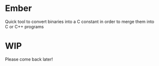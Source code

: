 # Ember
Quick tool to convert binaries into a C constant in order to merge them into C or C++ programs


# WIP

Please come back later!
